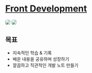 # [Front Development]

<p>
  <img src="https://img.shields.io/github/last-commit/hyung-rae/front-development" style="border-radius: 5px;">
  <img src="https://img.shields.io/badge/GitHub%20Page-181717?style=flat-square&logo=github&logoColor=white" 
       style="border-radius: 5px;">
</p>

## 목표

- 지속적인 학습 & 기록
- 배운 내용을 공유하며 성장하기
- 깔끔하고 직관적인 개발 노트 만들기

[Front Development]: https://hyung-rae.github.io/front-development/
